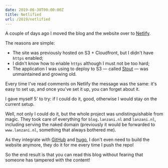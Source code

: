 ```yaml
---
date: 2019-06-30T00:00:00Z
title: Netlified
url: /2019/netlified
---
```


A couple of days ago I moved the blog and the website over to [Netlify].

The reasons are simple:

- The site was previously hosted on S3 + Cloudfront, but I didn't have `https` enabled;
- I didn't know how to enable `https` although I must not be too hard;
- The application I was using to deploy to S3 — called [Stout] — was unmaintained and growing old.

Every time I've read comments on Netlify the message was the same: it's easy to set up, and once
you've set it up, you can forget about it.

I gave myself 5' to try: if I could do it, good, otherwise I would stay on the current setup.

Well, not only I could do it, but the whole project was undistinguishable from magic. They took
care of everything for `blog.lanzani.nl` and `lanzani.nl`, including serving the naked domain
(previously it would be forwarded to `www.lanzani.nl`, something that always bothered me).

As they integrate with [GitHub] and [hugo], I don't even need to build the website anymore, they do
it for me every time I push the repo!

So the end result is that you can read this blog without fearing that someone has tampered with the
content!


[Netlify]: https://www.netlify.com
[stout]: https://github.com/cloudflare/Stout
[hugo]: https://gohugo.io
[GitHub]: https://github.com/gglanzani/blog.lanzani.nl
